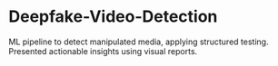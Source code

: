 # Deepfake-Video-Detection
ML pipeline to detect manipulated media, applying structured testing. Presented actionable insights using visual reports.
